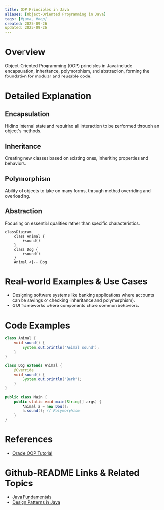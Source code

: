 ```yaml
---
title: OOP Principles in Java
aliases: [Object-Oriented Programming in Java]
tags: [#java, #oop]
created: 2025-09-26
updated: 2025-09-26
---
```


# Overview

Object-Oriented Programming (OOP) principles in Java include encapsulation, inheritance, polymorphism, and abstraction, forming the foundation for modular and reusable code.

# Detailed Explanation

## Encapsulation

Hiding internal state and requiring all interaction to be performed through an object's methods.

## Inheritance

Creating new classes based on existing ones, inheriting properties and behaviors.

## Polymorphism

Ability of objects to take on many forms, through method overriding and overloading.

## Abstraction

Focusing on essential qualities rather than specific characteristics.

```mermaid
classDiagram
    class Animal {
        +sound()
    }
    class Dog {
        +sound()
    }
    Animal <|-- Dog
```

# Real-world Examples & Use Cases

- Designing software systems like banking applications where accounts can be savings or checking (inheritance and polymorphism).
- GUI frameworks where components share common behaviors.

# Code Examples

```java
class Animal {
    void sound() {
        System.out.println("Animal sound");
    }
}

class Dog extends Animal {
    @Override
    void sound() {
        System.out.println("Bark");
    }
}

public class Main {
    public static void main(String[] args) {
        Animal a = new Dog();
        a.sound(); // Polymorphism
    }
}
```

# References

- [Oracle OOP Tutorial](https://docs.oracle.com/javase/tutorial/java/concepts/)

# Github-README Links & Related Topics

- [Java Fundamentals](../java-fundamentals/README.md)
- [Design Patterns in Java](../design-patterns-in-java/README.md)